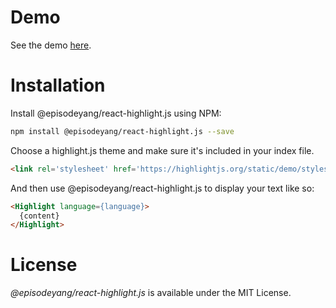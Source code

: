 # Demo

See the demo [here](http://episodeyang.github.io/@episodeyang/react-highlight.js/).

# Installation

Install @episodeyang/react-highlight.js using NPM:
```bash
npm install @episodeyang/react-highlight.js --save
```

Choose a highlight.js theme and make sure it's included in your index file.
```html
<link rel='stylesheet' href='https://highlightjs.org/static/demo/styles/railscasts.css'/>
```

And then use @episodeyang/react-highlight.js to display your text like so:
```html
<Highlight language={language}>
  {content}
</Highlight>
```

# License

*@episodeyang/react-highlight.js* is available under the MIT License.


